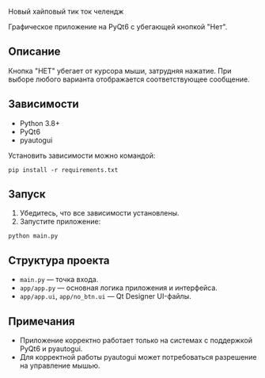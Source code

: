 Новый хайповый тик ток челендж

Графическое приложение на PyQt6 с убегающей кнопкой "Нет".

## Описание

Кнопка "НЕТ" убегает от курсора мыши, затрудняя нажатие. При выборе любого варианта отображается соответствующее сообщение.

## Зависимости

- Python 3.8+
- PyQt6
- pyautogui

Установить зависимости можно командой:

```
pip install -r requirements.txt
```

## Запуск

1. Убедитесь, что все зависимости установлены.
2. Запустите приложение:

```
python main.py
```

## Структура проекта

- `main.py` — точка входа.
- `app/app.py` — основная логика приложения и интерфейса.
- `app/app.ui`, `app/no_btn.ui` — Qt Designer UI-файлы.

## Примечания

- Приложение корректно работает только на системах с поддержкой PyQt6 и pyautogui.
- Для корректной работы pyautogui может потребоваться разрешение на управление мышью.


